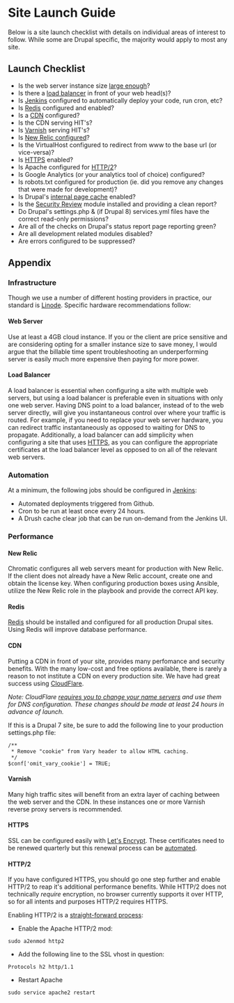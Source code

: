 # Site Launch Guide
Below is a site launch checklist with details on individual areas of interest to follow. While some are Drupal specific, the majority would apply to most any site.

## Launch Checklist
* Is the web server instance size [large enough](#infrastructure)?
* Is there a [load balancer](#infrastructure) in front of your web head(s)?
* Is [Jenkins](#automation) configured to automatically deploy your code, run cron, etc?
* Is [Redis](#redis) configured and enabled?
* Is a [CDN](#cdn) configured?
* Is the CDN serving HIT's?
* Is [Varnish](#varnish) serving HIT's?
* Is [New Relic configured](#new-relic)?
* Is the VirtualHost configured to redirect from www to the base url (or vice-versa)?
* Is [HTTPS](#https) enabled?
* Is Apache configured for [HTTP/2](#http2)?
* Is Google Analytics (or your analytics tool of choice) configured?
* Is robots.txt configured for production (ie. did you remove any changes that were made for development)?
* Is Drupal's [internal page cache](https://www.drupal.org/documentation/modules/internal_page_cache) enabled?
* Is the [Security Review](https://www.drupal.org/project/security_review) module installed and providing a clean report? 
* Do Drupal's settings.php & (if Drupal 8) services.yml files have the correct read-only permissions?
* Are all of the checks on Drupal's status report page reporting green?
* Are all development related modules disabled?
* Are errors configured to be suppressed?

## Appendix
### Infrastructure
Though we use a number of different hosting providers in practice, our standard is [Linode](https://www.linode.com/?r=05d012f41778d9c4d4e56f9f0b0f7c0394dc41a0). Specific hardware recommendations follow:

#### Web Server
Use at least a 4GB cloud instance. If you or the client are price sensitive and are considering opting for a smaller instance size to save money, I would argue that the billable time spent troubleshooting an underperforming server is easily much more expensive then paying for more power.

#### Load Balancer
A load balancer is essential when configuring a site with multiple web servers, but using a load balancer is preferable even in situations with only one web server. Having DNS point to a load balancer, instead of to the web server directly, will give you instantaneous control over where your traffic is routed. For example, if you need to replace your web server hardware, you can redirect traffic instantaneously as opposed to waiting for DNS to propagate. Additionally, a load balancer can add simplicity when configuring a site that uses [HTTPS](#https), as you can configure the appropriate certificates at the load balancer level as opposed to on all of the relevant web servers.

### Automation
At a minimum, the following jobs should be configured in [Jenkins](https://jenkins.io):

* Automated deployments triggered from Github.
* Cron to be run at least once every 24 hours.
* A Drush cache clear job that can be run on-demand from the Jenkins UI.

### Performance
#### New Relic
Chromatic configures all web servers meant for production with New Relic. If the client does not already have a New Relic account, create one and obtain the license key. When configuring production boxes using Ansible, utilize the New Relic role in the playbook and provide the correct API key.

#### Redis
[Redis](http://redis.io/) should be installed and configured for all production Drupal sites. Using Redis will improve database performance.

#### CDN
Putting a CDN in front of your site, provides many perfomance and security benefits. With the many low-cost and free options available, there is rarely a reason to not institute a CDN on every production site. We have had great success using [CloudFlare](https://www.cloudflare.com/).

_Note: CloudFlare [requires you to change your name servers](https://support.cloudflare.com/hc/en-us/articles/200172566-Why-do-I-have-to-change-my-DNS-settings-to-use-CloudFlare-) and use them for DNS configuration. These changes should be made at least 24 hours in advance of launch._

If this is a Drupal 7 site, be sure to add the following line to your production settings.php file:
```
/**
 * Remove "cookie" from Vary header to allow HTML caching.
 */
$conf['omit_vary_cookie'] = TRUE;
```

#### Varnish
Many high traffic sites will benefit from an extra layer of caching between the web server and the CDN. In these instances one or more Varnish reverse proxy servers is recommended.

#### HTTPS
SSL can be configured easily with [Let's Encrypt](https://letsencrypt.org/getting-started/). These certificates need to be renewed quarterly but this renewal process can be [automated](#automation).

#### HTTP/2
If you have configured HTTPS, you should go one step further and enable HTTP/2 to reap it's additional performance benefits. While HTTP/2 does not technically _require_ encryption, no browser currently supports it over HTTP, so for all intents and purposes HTTP/2 requires HTTPS. 

Enabling HTTP/2 is a [straight-forward process](https://blog.samat.org/2015/11/26/Enabling-HTTP2-on-Apache-2.4-on-Debian-Ubuntu/):

* Enable the Apache HTTP/2 mod:
```
sudo a2enmod http2
```
* Add the following line to the SSL vhost in question: 
```
Protocols h2 http/1.1
```
* Restart Apache
```
sudo service apache2 restart
```
